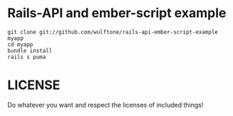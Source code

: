 # Rails-API and ember-script example

    git clone git://github.com/wulftone/rails-api-ember-script-example myapp
    cd myapp
    bundle install
    rails s puma

# LICENSE

Do whatever you want and respect the licenses of included things!
